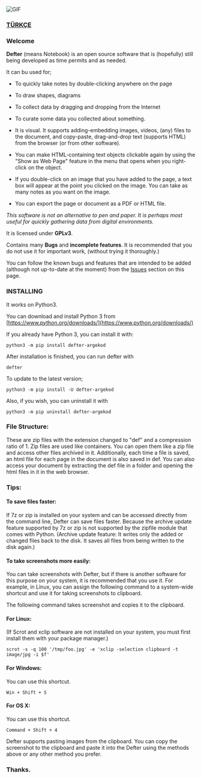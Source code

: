 ![GIF](https://raw.githubusercontent.com/erdincyz/gorseller/master/_defter/defter.gif)

### [TÜRKÇE](https://github.com/erdincyz/defter)

### Welcome
**Defter** (means Notebook) is an open source software that is (hopefully) still being developed as time permits and as needed.

It can bu used for;
* To quickly take notes by double-clicking anywhere on the page
* To draw shapes, diagrams
* To collect data by dragging and dropping from the Internet
* To curate some data you collected about something.
* It is visual. It supports adding-embedding images, videos, (any) files to the document, and copy-paste, drag-and-drop text (supports HTML) from the browser (or from other software).
* You can make HTML-containing text objects clickable again by using the "Show as Web Page" feature in the menu that opens when you right-click on the object.
* If you double-click on an image that you have added to the page, a text box will appear at the point you clicked on the image. You can take as many notes as you want on the image.

* You can export the page or document as a PDF or HTML file.

_This software is not an alternative to pen and paper. It is perhaps most useful for quickly gathering data from digital environments._

It is licensed under **GPLv3**.

Contains many **Bugs** and **incomplete features**. It is recommended that you do not use it for important work, (without trying it thoroughly.)

You can follow the known bugs and features that are intended to be added (although not up-to-date at the moment) from the [Issues](https://github.com/erdincyz/defter/issues) section on this page.

### INSTALLING
It works on Python3.

You can download and install Python 3 from [https://www.python.org/downloads/](https://www.python.org/downloads/)

If you already have Python 3, you can install it with:
```
python3 -m pip install defter-argekod

```
After installation is finished, you can run defter with

```
defter
```

To update to the latest version;

```
python3 -m pip install -U defter-argekod

```

Also, if you wish, you can uninstall it with
```
python3 -m pip uninstall defter-argekod

```

### File Structure:
These are zip files with the extension changed to "def" and a compression ratio of 1. Zip files are used like containers. You can open them like a zip file and access other files archived in it. Additionally, each time a file is saved, an html file for each page in the document is also saved in def. You can also access your document by extracting the def file in a folder and opening the html files in it in the web browser.

### Tips:

#### To save files faster:

If 7z or zip is installed on your system and can be accessed directly from the command line, Defter can save files faster. Because the archive update feature supported by 7z or zip is not supported by the zipfile module that comes with Python. (Archive update feature: It writes only the added or changed files back to the disk. It saves all files from being written to the disk again.)

#### To take screenshots more easily:

You can take screenshots with Defter, but if there is another software for this purpose on your system, it is recommended that you use it. For example, in Linux, you can assign the following command to a system-wide shortcut and use it for taking screenshots to clipboard.

The following command takes screenshot and copies it to the clipboard.

#### For Linux:

(If Scrot and xclip software are not installed on your system, you must first install them with your package manager.)
```
scrot -s -q 100 '/tmp/foo.jpg' -e 'xclip -selection clipboard -t image/jpg -i $f'
```
#### For Windows:
You can use this shortcut.
```
Win + Shift + S
```
#### For OS X:
You can use this shortcut.
```
Command + Shift + 4
```

Defter supports pasting images from the clipboard. You can copy the screenshot to the clipboard and paste it into the Defter using the methods above or any other method you prefer.

### Thanks.
